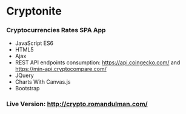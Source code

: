 # Cryptonite
### Cryptocurrencies Rates SPA App

* JavaScript ES6 
* HTML5
* Ajax
* REST API endpoints consumption: https://api.coingecko.com/ and https://min-api.cryptocompare.com/
* JQuery
* Charts With Canvas.js
* Bootstrap

### Live Version:  http://crypto.romandulman.com/
